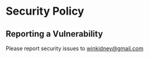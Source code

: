 # Security Policy

## Reporting a Vulnerability

Please report security issues to <winkidney@gmail.com>
